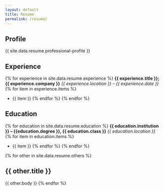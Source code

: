 ```yaml
---
layout: default
title: Resume
permalink: /resume/
---
```


## Profile
{{ site.data.resume.professional-profile }}

## Experience
{% for experience in site.data.resume.experience %}
**{{ experience.title }}; {{ experience.company }}**
_{{ experience.location }} – {{ experience.date }}_
{% for item in experience.items %} 
- {{ item }} {% endfor %}
{% endfor %}

## Education	
{% for education in site.data.resume.education %}
**{{ education.institution }} – {{education.degree }}, {{ education.class }}**
_{{ education.location }}_
{% for item in education.items %} 
- {{ item }} {% endfor %}
{% endfor %}

{% for other in site.data.resume.others %}
## {{ other.title }}
{{ other.body }}
{% endfor %}
